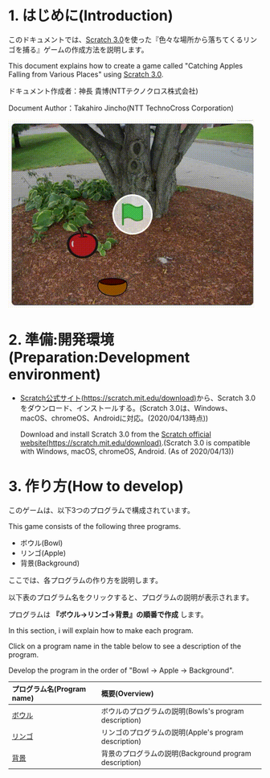 # 1. はじめに(Introduction)

このドキュメントでは、[Scratch 3.0](https://scratch.mit.edu/download)を使った『色々な場所から落ちてくるリンゴを捕る』ゲームの作成方法を説明します。

This document explains how to create a game called "Catching Apples Falling from Various Places" using [Scratch 3.0](https://scratch.mit.edu/download).

ドキュメント作成者：神長 貴博(NTTテクノクロス株式会社)

Document Author：Takahiro Jincho(NTT TechnoCross Corporation)

![Common](figure/common/kamimaruko_programing_club201905_201910.gif)

# 2. 準備:開発環境(Preparation:Development environment)

- [Scratch公式サイト(https://scratch.mit.edu/download)](https://scratch.mit.edu/download)から、Scratch 3.0をダウンロード、インストールする。(Scratch 3.0は、Windows、macOS、chromeOS、Androidに対応。(2020/04/13時点))

    Download and install Scratch 3.0 from the [Scratch official website(https://scratch.mit.edu/download)](https://scratch.mit.edu/download).(Scratch 3.0 is compatible with Windows, macOS, chromeOS, Android. (As of 2020/04/13))

# 3. 作り方(How to develop)

このゲームは、以下3つのプログラムで構成されています。

This game consists of the following three programs.

- ボウル(Bowl)
- リンゴ(Apple)
- 背景(Background)

ここでは、各プログラムの作り方を説明します。

以下表のプログラム名をクリックすると、プログラムの説明が表示されます。

プログラムは **『ボウル→リンゴ→背景』の順番で作成** します。

In this section, i will explain how to make each program.

Click on a program name in the table below to see a description of the program.

Develop the program in the order of "Bowl -> Apple -> Background".

| プログラム名(Program name) | 概要(Overview) |
|:----|:----|
| [ボウル](bowl.md) | ボウルのプログラムの説明(Bowls's program description) |
| [リンゴ](apple.md) | リンゴのプログラムの説明(Apple's program description) |
| [背景](background_music.md) | 背景のプログラムの説明(Background program description) |
